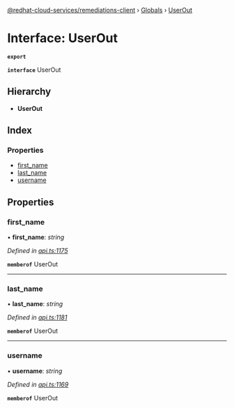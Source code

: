 [@redhat-cloud-services/remediations-client](../README.md) › [Globals](../globals.md) › [UserOut](userout.md)

# Interface: UserOut

**`export`** 

**`interface`** UserOut

## Hierarchy

* **UserOut**

## Index

### Properties

* [first_name](userout.md#first_name)
* [last_name](userout.md#last_name)
* [username](userout.md#username)

## Properties

###  first_name

• **first_name**: *string*

*Defined in [api.ts:1175](https://github.com/RedHatInsights/javascript-clients/blob/master/packages/remediations/api.ts#L1175)*

**`memberof`** UserOut

___

###  last_name

• **last_name**: *string*

*Defined in [api.ts:1181](https://github.com/RedHatInsights/javascript-clients/blob/master/packages/remediations/api.ts#L1181)*

**`memberof`** UserOut

___

###  username

• **username**: *string*

*Defined in [api.ts:1169](https://github.com/RedHatInsights/javascript-clients/blob/master/packages/remediations/api.ts#L1169)*

**`memberof`** UserOut
